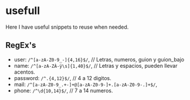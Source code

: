 # usefull
Here I have useful snippets to reuse when needed.

## RegEx's

  - user: <code>/^[a-zA-Z0-9_-]{4,16}$/</code>, // Letras, numeros, guion y guion_bajo
  - name: <code>/^[a-zA-ZÀ-ÿ\s]{1,40}$/</code>, // Letras y espacios, pueden llevar acentos.
  - password: <code>/^.{4,12}$/</code>, // 4 a 12 digitos.
  - mail: <code>/^[a-zA-Z0-9_.+-]+@[a-zA-Z0-9-]+\.[a-zA-Z0-9-.]+$/</code>,
  - phone: <code>/^\d{10,14}$/</code>, // 7 a 14 numeros. 
